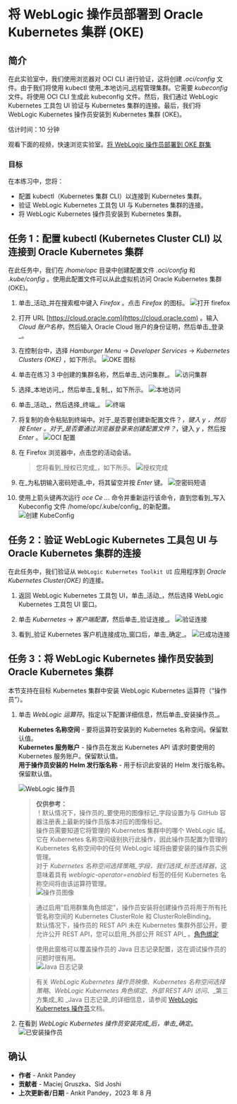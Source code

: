 # 将 WebLogic 操作员部署到 Oracle Kubernetes 集群 (OKE)

## 简介

在此实验室中，我们使用浏览器对 OCI CLI 进行验证，这将创建 _.oci/config_ 文件。由于我们将使用 kubectl 使用_本地访问_远程管理集群。它需要 _kubeconfig_ 文件。将使用 OCI CLI 生成此 kubeconfig 文件。然后，我们通过 WebLogic Kubernetes 工具包 UI 验证与 Kubernetes 集群的连接。最后，我们将 WebLogic Kubernetes 操作员安装到 Kubernetes 集群 (OKE)。

估计时间：10 分钟

观看下面的视频，快速浏览实验室。[将 WebLogic 操作员部署到 OKE 群集](videohub:1_0itbllhe)

### 目标

在本练习中，您将：

*   配置 kubectl（Kubernetes 集群 CLI）以连接到 Kubernetes 集群。
*   验证 WebLogic Kubernetes 工具包 UI 与 Kubernetes 集群的连接。
*   将 WebLogic Kubernetes 操作员安装到 Kubernetes 集群。

## 任务 1：配置 kubectl (Kubernetes Cluster CLI) 以连接到 Oracle Kubernetes 集群

在此任务中，我们在 _/home/opc_ 目录中创建配置文件 _.oci/config_ 和 _.kube/config_ 。使用此配置文件可以从此虚拟机访问 Oracle Kubernetes 集群 (OKE)。

1.  单击_活动_并在搜索框中键入 _Firefox_ 。点击 _Firefox_ 的图标。 ![打开 firefox](images/open-firefox.png)
    
2.  打开 URL [https://cloud.oracle.com](https://cloud.oracle.com) 。输入 _Cloud 账户名称_，然后输入 Oracle Cloud 账户的身份证明，然后单击_登录_。
    
3.  在控制台中，选择 _Hamburger Menu_ -> _Developer Services_ -> _Kubernetes Clusters (OKE)_ ，如下所示。 ![OKE 图标](images/oke-icon.png)
    
4.  单击在练习 3 中创建的集群名称，然后单击_访问集群_。 ![访问集群](images/access-cluster.png)
    
5.  选择_本地访问_，然后单击_复制_，如下所示。 ![本地访问](images/local-access.png)
    
6.  单击_活动_，然后选择_终端_。 ![终端](images/click-terminal.png)
    
7.  将复制的命令粘贴到终端中。对于_是否要创建新配置文件？_，键入 _y_ ，然后按 _Enter_ 。对于_是否要通过浏览器登录来创建配置文件？_，键入 _y_ ，然后按 _Enter_ 。 ![OCI 配置](images/oci-config.png)
    
8.  在 Firefox 浏览器中，点击您的活动会话。
    
    > 您将看到_授权已完成_，如下所示。 ![授权完成](images/authorization-complete.png)
    
9.  在_为私钥输入密码短语_中，将其留空并按 _Enter_ 键。 ![空密码短语](images/empty-passphrase.png)
    
10.  使用上箭头键再次运行 _oce Ce ..._ 命令并重新运行该命令，直到您看到_写入 Kubeconfig 文件 /home/opc/.kube/config_ 的新配置。 ![创建 KubeConfig](images/create-kubeconfig.png)
    

## 任务 2：验证 WebLogic Kubernetes 工具包 UI 与 Oracle Kubernetes 集群的连接

在此任务中，我们验证从 `WebLogic Kubernetes Toolkit UI` 应用程序到 _Oracle Kubernetes Cluster(OKE)_ 的连接。

1.  返回 WebLogic Kubernetes 工具包 UI，单击_活动_，然后选择 WebLogic Kubernetes 工具包 UI 窗口。
    
2.  单击 _Kubernetes_ -> _客户端配置_，然后单击_验证连接_。 ![验证连接](images/verify-connectivity.png)
    
3.  看到_验证 Kubernetes 客户机连接成功_窗口后，单击_确定_。 ![已成功连接](images/successfully-connected.png)
    

## 任务 3：将 WebLogic Kubernetes 操作员安装到 Oracle Kubernetes 集群

本节支持在目标 Kubernetes 集群中安装 WebLogic Kubernetes 运算符（“操作员”）。

1.  单击 _WebLogic 运算符_。指定以下配置详细信息，然后单击_安装操作员_。
    
    **Kubernetes 名称空间** - 要将运算符安装到的 Kubernetes 名称空间。保留默认值。  
    **Kubernetes 服务账户** - 操作员在发出 Kubernetes API 请求时要使用的 Kubernetes 服务账户。保留默认值。  
    **用于操作员安装的 Helm 发行版名称** \- 用于标识此安装的 Helm 发行版名称。保留默认值。  
    
    ![WebLogic 操作员](images/weblogic-operator.png)
    
    > **仅供参考：**  
    > ！默认情况下，操作员的_要使用的图像标记_字段设置为与 GitHub 容器注册表上最新的操作员版本对应的图像标记。  
    > 操作员需要知道它将管理的 Kubernetes 集群中的哪个 WebLogic 域。它在 Kubernetes 名称空间级别执行此操作，因此操作员配置为管理的 Kubernetes 名称空间中的任何 WebLogic 域将由要安装的操作员实例管理。  
    > 对于 _Kubernetes 名称空间选择策略_字段，我们选择_标签选择器_，这意味着具有 _weblogic-operator=enabled_ 标签的任何 Kubernetes 名称空间将由该运算符管理。  
    > ![操作员图像](images/operator-image.png)
    
    > 通过启用“启用群集角色绑定”，操作员安装将创建操作员将用于所有托管名称空间的 Kubernetes ClusterRole 和 ClusterRoleBinding。  
    > 默认情况下，操作员的 REST API 未在 Kubernetes 集群外部公开。要允许公开 REST API，您可以启用_外部公开 REST API_ 。[角色绑定](images/role-binding.png)  
    
    > 使用此窗格可以覆盖操作员的 Java 日志记录配置，这在调试操作员的问题时很有用。  
    > ![Java 日志记录](images/java-logging.png)  
    
    > 有关 _WebLogic Kubernetes 操作员映像_、_Kubernetes 名称空间选择策略_、_WebLogic Kubernetes 角色绑定_、_外部 REST API 访问_、_第三方集成_和 _Java 日志记录_的详细信息，请参阅 [WebLogic Kubernetes 操作员](https://oracle.github.io/weblogic-toolkit-ui/navigate/kubernetes/k8s-wko/)文档。
    
2.  在看到 _WebLogic Kubernetes 操作员安装完成_后，单击_确定_。 ![已安装操作员](images/operator-installed.png)
    

## 确认

*   **作者** - Ankit Pandey
*   **贡献者** - Maciej Gruszka、Sid Joshi
*   **上次更新者/日期** - Ankit Pandey，2023 年 8 月